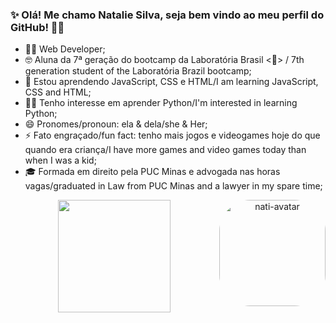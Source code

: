 ### ✨ Olá! Me chamo Natalie Silva, seja bem vindo ao meu perfil do GitHub! 👋🎉

- 👩‍💻 Web Developer;
- 🤓 Aluna da 7ª geração do bootcamp da Laboratória Brasil <💛> / 7th generation student of the Laboratória Brazil bootcamp;
- 🌱 Estou aprendendo JavaScript, CSS e HTML/I am learning JavaScript, CSS and HTML;
- 🐱‍🏍 Tenho interesse em aprender Python/I'm interested in learning Python;
- 😄 Pronomes/pronoun: ela & dela/she & Her;
- ⚡ Fato engraçado/fun fact: tenho mais jogos e videogames hoje do que quando era criança/I have more games and video games today than when I was a kid;
- 🎓 Formada em direito pela PUC Minas e advogada nas horas vagas/graduated in Law from PUC Minas and a lawyer in my spare time;

<div align = center>
    <a href="https://github.com/natalieiss">
    <img align="right" alt="nati-avatar" height="170" style="border-radius:50px;" src="">
</div>

<div align="center">
  <a href="https://github.com/natalieiss">
  <img height="180em" src="https://github-readme-stats.vercel.app/api?username=natalieiss&show_icons=true&theme=panda&include_all_commits=true&count_private=true"/>
</div>


